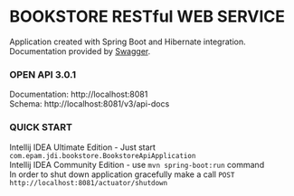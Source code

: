 # BOOKSTORE RESTful WEB SERVICE
Application created with Spring Boot and Hibernate integration.
Documentation provided by [Swagger](https://swagger.io/).<br />

### OPEN API 3.0.1
Documentation: http://localhost:8081<br/>
Schema: http://localhost:8081/v3/api-docs

### QUICK START
Intellij IDEA Ultimate Edition - Just start `com.epam.jdi.bookstore.BookstoreApiApplication`<br/>
Intellij IDEA Community Edition - use `mvn spring-boot:run` command<br/>
In order to shut down application gracefully make a call `POST http://localhost:8081/actuator/shutdown`<br/>


